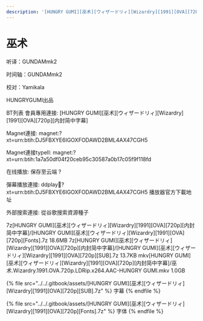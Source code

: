 ```yaml
---
description: '[HUNGRY GUMI][巫术][ウィザードリィ][Wizardry][1991][OVA][720p][内封简中字幕]'
---
```


# 巫术

听译：GUNDAMmk2&#x20;

时间轴：GUNDAMmk2&#x20;

校对：Yamikala&#x20;

HUNGRYGUMI出品



BT列表 會員專用連接: \[HUNGRY GUMI]\[巫术]\[ウィザードリィ]\[Wizardry]\[1991]\[OVA]\[720p]\[内封简中字幕]

Magnet連接: magnet:?xt=urn:btih:DJ5FBXYE6IGOXFODAWD2BML4AX47CGH5

Magnet連接typeII: magnet:?xt=urn:btih:1a7a50df04f20ceb95c30587a0b17c05f9f118fd

在线播放: 保存至云端 ?

彈幕播放連接: ddplay:magnet:?xt=urn:btih:DJ5FBXYE6IGOXFODAWD2BML4AX47CGH5 播放器官方下載地址

外部搜索連接: 從谷歌搜索資源種子

7z\[HUNGRY GUMI]\[巫术]\[ウィザードリィ]\[Wizardry]\[1991]\[OVA]\[720p]\[内封简中字幕]/\[HUNGRY GUMI]\[巫术]\[ウィザードリィ]\[Wizardry]\[1991]\[OVA]\[720p]\[Fonts].7z 18.6MB 7z\[HUNGRY GUMI]\[巫术]\[ウィザードリィ]\[Wizardry]\[1991]\[OVA]\[720p]\[内封简中字幕]/\[HUNGRY GUMI]\[巫术]\[ウィザードリィ]\[Wizardry]\[1991]\[OVA]\[720p]\[SUB].7z 13.7KB mkv\[HUNGRY GUMI]\[巫术]\[ウィザードリィ]\[Wizardry]\[1991]\[OVA]\[720p]\[内封简中字幕]/巫术.Wizardry.1991.OVA.720p.LDRip.x264.AAC-HUNGRY GUMI.mkv 1.0GB





{% file src="../../.gitbook/assets/[HUNGRY GUMI][巫术][ウィザードリィ][Wizardry][1991][OVA][720p][SUB].7z" %}
字幕
{% endfile %}

{% file src="../../.gitbook/assets/[HUNGRY GUMI][巫术][ウィザードリィ][Wizardry][1991][OVA][720p][Fonts].7z" %}
字体
{% endfile %}
